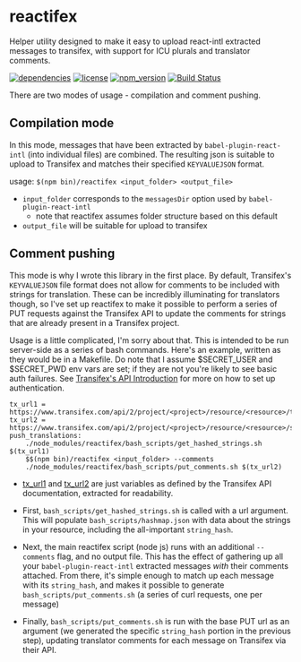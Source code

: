 # reactifex

Helper utility designed to make it easy to upload react-intl extracted messages to transifex, with support for ICU plurals and translator comments.

[![dependencies](https://img.shields.io/badge/dependencies-none-brightgreen.svg)](reactifex)
[![license](https://img.shields.io/npm/l/reactifex.svg)](reactifex)
[![npm_version](https://img.shields.io/npm/v/reactifex.svg)](reactifex)
[![Build Status](https://travis-ci.org/efischer19/reactifex.svg?branch=master)](https://travis-ci.org/efischer19/reactifex)


There are two modes of usage - compilation and comment pushing.

## Compilation mode

In this mode, messages that have been extracted by `babel-plugin-react-intl` (into individual files) are combined. The resulting json is suitable to upload to Transifex and matches their specified `KEYVALUEJSON` format.

usage: `$(npm bin)/reactifex <input_folder> <output_file>`
  - `input_folder` corresponds to the `messagesDir` option used by `babel-plugin-react-intl`
    - note that reactifex assumes folder structure based on this default
  - `output_file` will be suitable for upload to transifex

## Comment pushing

This mode is why I wrote this library in the first place. By default, Transifex's `KEYVALUEJSON` file format does not allow for comments to be included with strings for translation. These can be incredibly illuminating for translators though, so I've set up reactifex to make it possible to perform a series of PUT requests against the Transifex API to update the comments for strings that are already present in a Transifex project.

Usage is a little complicated, I'm sorry about that. This is intended to be run server-side as a series of bash commands. Here's an example, written as they would be in a Makefile. Do note that I assume $SECRET_USER and $SECRET_PWD env vars are set; if they are not you're likely to see basic auth failures. See [Transifex's API Introduction](https://docs.transifex.com/api/introduction) for more on how to set up authentication.

```
tx_url1 = https://www.transifex.com/api/2/project/<project>/resource/<resource>/translation/<default_language_code>/strings/
tx_url2 = https://www.transifex.com/api/2/project/<project>/resource/<resource>/source/
push_translations:
    ./node_modules/reactifex/bash_scripts/get_hashed_strings.sh $(tx_url1)
    $$(npm bin)/reactifex <input_folder> --comments
    ./node_modules/reactifex/bash_scripts/put_comments.sh $(tx_url2)
```

  - [tx_url1](https://docs.transifex.com/api/translation-strings#identifying-strings-using-hashes) and [tx_url2](https://docs.transifex.com/api/resource-strings) are just variables as defined by the Transifex API documentation, extracted for readability.

  - First, `bash_scripts/get_hashed_strings.sh` is called with a url argument. This will populate `bash_scripts/hashmap.json` with data about the strings in your resource, including the all-important `string_hash`.

  - Next, the main reactifex script (node js) runs with an additional `--comments` flag, and no output file. This has the effect of gathering up all your `babel-plugin-react-intl` extracted messages *with* their comments attached. From there, it's simple enough to match up each message with its `string_hash`, and makes it possible to generate `bash_scripts/put_comments.sh` (a series of curl requests, one per message)

  - Finally, `bash_scripts/put_comments.sh` is run with the base PUT url as an argument (we generated the specific `string_hash` portion in the previous step), updating translator comments for each message on Transifex via their API.
